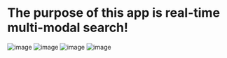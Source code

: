 # The purpose of this app is real-time multi-modal search!  

![image](https://github.com/StatsAI/streamlit_image_search/assets/67183539/40893aee-16a0-4f93-99ed-6196f65c4ee7)
![image](https://github.com/StatsAI/streamlit_image_search/assets/67183539/b4f99624-d1d9-43c5-8fbe-d297e2dd8dd9)
![image](https://github.com/StatsAI/streamlit_image_search/assets/67183539/32620946-1c4d-43e4-8a33-b3ad386ba00d)
![image](https://github.com/StatsAI/streamlit_image_search/assets/67183539/576a0742-66ee-4d0e-ad97-2c12605846f4)


